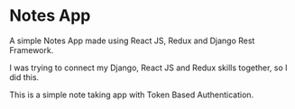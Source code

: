 # Notes App
A simple Notes App made using React JS, Redux and Django Rest Framework.

I was trying to connect my Django, React JS and Redux skills together, so I did this.

This is a simple note taking app with Token Based Authentication.
